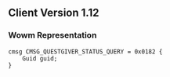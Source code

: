 ## Client Version 1.12

### Wowm Representation
```rust,ignore
cmsg CMSG_QUESTGIVER_STATUS_QUERY = 0x0182 {
    Guid guid;    
}

```
